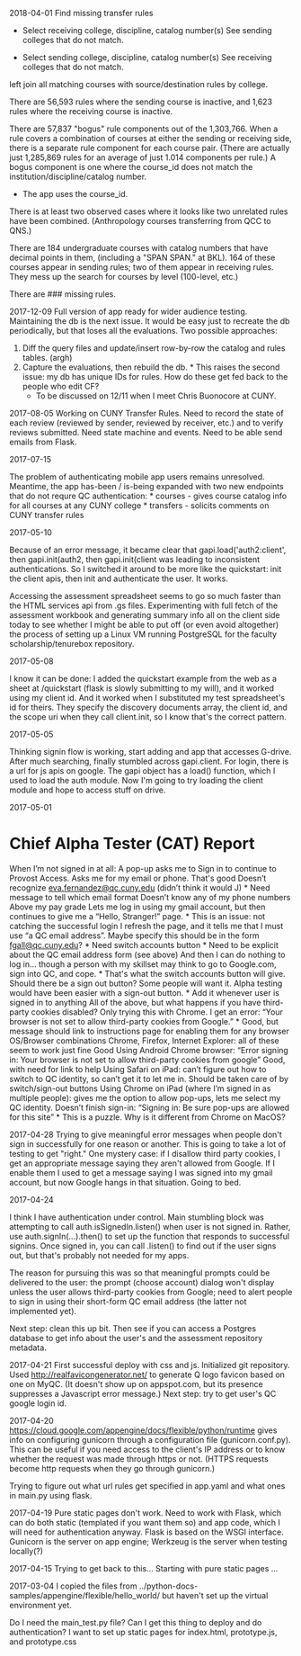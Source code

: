 2018-04-01
Find missing transfer rules
- Select receiving college, discipline, catalog number(s)
  See sending colleges that do not match.

- Select sending college, discipline, catalog number(s)
  See receiving colleges that do not match.

left join all matching courses with source/destination rules by college.

There are 56,593 rules where the sending course is inactive, and 1,623 rules where the receiving
course is inactive.

There are 57,837 "bogus" rule components out of the 1,303,766.
  When a rule covers a combination of courses at either the sending or receiving side, there is a
  separate rule component for each course pair. (There are actually just 1,285,869 rules for an
  average of just 1.014 components per rule.)
  A bogus component is one where the course_id does not match the institution/discipline/catalog number.
  - The app uses the course_id.

There is at least two observed cases where it looks like two unrelated rules have been combined.
(Anthropology courses transferring from QCC to QNS.)

There are 184 undergraduate courses with catalog numbers that have decimal points in them,
(including a "SPAN SPAN." at BKL). 164 of these courses appear in sending rules; two of them appear
in receiving rules. They mess up the search for courses by level (100-level, etc.)

There are ### missing rules.

2017-12-09
Full version of app ready for wider audience testing.
Maintaining the db is the next issue. It would be easy just to recreate the db periodically, but
that loses all the evaluations. Two possible approaches:
  1. Diff the query files and update/insert row-by-row the catalog and rules tables. (argh)
  2. Capture the evaluations, then rebuild the db.
    * This raises the second issue: my db has unique IDs for rules. How do these get fed back
      to the people who edit CF?
      * To be discussed on 12/11 when I meet Chris Buonocore at CUNY.

2017-08-05
Working on CUNY Transfer Rules. Need to record the state of each review (reviewed by sender,
reviewed by receiver, etc.) and to verify reviews submitted. Need state machine and events. Need to
be able send emails from Flask.

2017-07-15

The problem of authenticating mobile app users remains unresolved.
Meantime, the app has-been / is-being expanded with two new endpoints that do not requre QC
authentication:
    * courses - gives course catalog info for all courses at any CUNY college
    * transfers - solicits comments on CUNY transfer rules


2017-05-10

Because of an error message, it became clear that gapi.load('auth2:client', then gapi.init(auth2,
then gapi.init(client was leading to inconsistent authentications. So I switched it around to be
more like the quickstart: init the client apis, then init and authenticate the user. It works.

Accessing the assessment spreadsheet seems to go so much faster than the HTML services api from .gs
files. Experimenting with full fetch of the assessment workbook and generating summary info all  on
the client side today to see whether I might be able to put off (or even avoid altogether) the
process of setting up a Linux VM running PostgreSQL for the faculty scholarship/tenurebox
repository.

2017-05-08

I know it can be done: I added the quickstart example from the web as a sheet at /quickstart (flask
is slowly submitting to my will), and it worked using my client id. And it worked when I substituted
my test spreadsheet's id for theirs. They specify the discovery documents array, the client id, and
the scope uri when they call client.init, so I know that's the correct pattern.

2017-05-05

Thinking signin flow is working, start adding and app that accesses G-drive. After much searching,
finally stumbled across gapi.client. For login, there is a url for js apis on google. The gapi
object has a load() function, which I used to load the auth module. Now I'm going to try loading
the client module and hope to access stuff on drive.

2017-05-01

Chief Alpha Tester (CAT) Report
==========================
When I’m not signed in at all:
    A pop-up asks me to Sign in to continue to Provost Access.  Asks me for my email or phone.
        That's good
    Doesn’t recognize eva.fernandez@qc.cuny.edu (didn’t think it would J)
        * Need message to tell which email format
    Doesn’t know any of my phone numbers
        Above my pay grade
    Lets me log in using my gmail account, but then continues to give me a “Hello, Stranger!” page.
        * This is an issue: not catching the successful login
    I refresh the page, and it tells me that I must use “a QC email address”.  Maybe specify this should be in the form fgall@qc.cuny.edu?
        * Need switch accounts button
        * Need to be explicit about the QC email address form (see above)
    And then I can do nothing to log in… though a person with my skillset may think to go to Google.com, sign into QC, and cope.
        * That's what the switch accounts button will give.
Should there be a sign out button?
    Some people will want it.
    Alpha testing would have been easier with a sign-out button.
        * Add it whenever user is signed in to anything
All of the above, but what happens if you have third-party cookies disabled?
    Only trying this with Chrome.  I get an error: “Your browser is not set to allow third-party cookies from Google.”
        * Good, but message should link to instructions page for enabling them for any browser
OS/Browser combinations
    Chrome, Firefox, Internet Explorer:  all of these seem to work just fine
        Good
    Using Android Chrome browser: “Error signing in: Your browser is not set to allow third-party cookies from google”
        Good, with need for link to help
    Using Safari on iPad: can’t figure out how to switch to QC identity, so can’t get it to let me in.
        Should be taken care of by switch/sign-out buttons
    Using Chrome on iPad (where I’m signed in as multiple people): gives me the option to allow pop-ups, lets me select my QC identity.  Doesn’t finish sign-in: “Signing in: Be sure pop-ups are allowed for this site”
        * This is a puzzle. Why is it different from Chrome on MacOS?

2017-04-28
Trying to give meaningful error messages when people don't sign in successfully for one reason or
another. This is going to take a lot of testing to get "right." One mystery case: if I disallow
third party cookies, I get an appropriate message saying they aren't allowed from Google. If I enable
them I used to get a message saying I was signed into my gmail account, but now Google hangs in that
situation. Going to bed.

2017-04-24

I think I have authentication under control. Main stumbling block was attempting to call
auth.isSignedIn.listen() when user is not signed in. Rather, use auth.signIn(...).then() to set up
the function that responds to successful signins. Once signed in, you can call .listen() to find out
if the user signs out, but that's probably not needed for my apps.

The reason for pursuing this was so that meaningful prompts could be delivered to the user: the
prompt (choose account) dialog won't display unless the user allows third-party cookies from Google;
need to alert people to sign in using their short-form QC email address (the latter not implemented
yet).

Next step: clean this up  bit. Then see if you can access a Postgres database to get info about the
user's and the assessment repository metadata.

2017-04-21
First successful deploy with css and js. Initialized git repository.
Used http://realfavicongenerator.net/ to generate Q logo favicon based on one on MyQC. (It doesn't
show up on appspot.com, but its presence suppresses a Javascript error message.)
Next step: try to get user's QC google login id.

2017-04-20
https://cloud.google.com/appengine/docs/flexible/python/runtime gives info on configuring gunicorn
through a configuration file (gunicorn.conf.py). This can be useful if you need access to the
client's IP address or to know whether the request was made through https or not. (HTTPS requests
become http requests when they go through gunicorn.)

Trying to figure out what url rules get specified in app.yaml and what ones in main.py using flask.

2017-04-19
Pure static pages don't work. Need to work with Flask, which can do both static (templated if you
want them so) and app code, which I will need for authentication anyway.
Flask is based on the WSGI interface. Gunicorn is the server on app engine; Werkzeug is the server
when testing locally(?)

2017-04-15
Trying to get back to this...
Starting with pure static pages ...

2017-03-04
I copied the files from ../python-docs-samples/appengine/flexible/hello_world/ but haven't set up
the virtual environment yet.

Do I need the main_test.py file?
Can I get this thing to deploy and do authentication?
I want to set up static pages for index.html, prototype.js, and prototype.css
